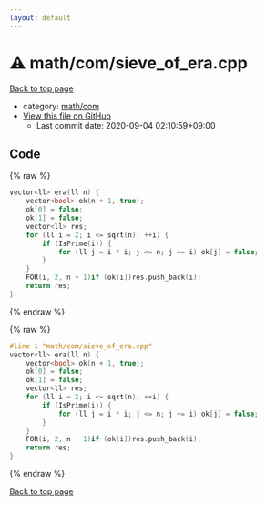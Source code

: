 ```yaml
---
layout: default
---
```


<!-- mathjax config similar to math.stackexchange -->
<script type="text/javascript" async
  src="https://cdnjs.cloudflare.com/ajax/libs/mathjax/2.7.5/MathJax.js?config=TeX-MML-AM_CHTML">
</script>
<script type="text/x-mathjax-config">
  MathJax.Hub.Config({
    TeX: { equationNumbers: { autoNumber: "AMS" }},
    tex2jax: {
      inlineMath: [ ['$','$'] ],
      processEscapes: true
    },
    "HTML-CSS": { matchFontHeight: false },
    displayAlign: "left",
    displayIndent: "2em"
  });
</script>

<script type="text/javascript" src="https://cdnjs.cloudflare.com/ajax/libs/jquery/3.4.1/jquery.min.js"></script>
<script src="https://cdn.jsdelivr.net/npm/jquery-balloon-js@1.1.2/jquery.balloon.min.js" integrity="sha256-ZEYs9VrgAeNuPvs15E39OsyOJaIkXEEt10fzxJ20+2I=" crossorigin="anonymous"></script>
<script type="text/javascript" src="../../../assets/js/copy-button.js"></script>
<link rel="stylesheet" href="../../../assets/css/copy-button.css" />


# :warning: math/com/sieve_of_era.cpp

<a href="../../../index.html">Back to top page</a>

* category: <a href="../../../index.html#4893ec184ea00eb4228bfff1fec57eae">math/com</a>
* <a href="{{ site.github.repository_url }}/blob/master/math/com/sieve_of_era.cpp">View this file on GitHub</a>
    - Last commit date: 2020-09-04 02:10:59+09:00




## Code

<a id="unbundled"></a>
{% raw %}
```cpp
vector<ll> era(ll n) {
	vector<bool> ok(n + 1, true);
	ok[0] = false;
	ok[1] = false;
	vector<ll> res;
	for (ll i = 2; i <= sqrt(n); ++i) {
		if (IsPrime(i)) {
			for (ll j = i * i; j <= n; j += i) ok[j] = false;
		}
	}
	FOR(i, 2, n + 1)if (ok[i])res.push_back(i);
	return res;
}
```
{% endraw %}

<a id="bundled"></a>
{% raw %}
```cpp
#line 1 "math/com/sieve_of_era.cpp"
vector<ll> era(ll n) {
	vector<bool> ok(n + 1, true);
	ok[0] = false;
	ok[1] = false;
	vector<ll> res;
	for (ll i = 2; i <= sqrt(n); ++i) {
		if (IsPrime(i)) {
			for (ll j = i * i; j <= n; j += i) ok[j] = false;
		}
	}
	FOR(i, 2, n + 1)if (ok[i])res.push_back(i);
	return res;
}

```
{% endraw %}

<a href="../../../index.html">Back to top page</a>

